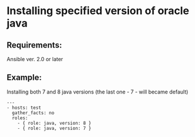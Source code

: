 Installing specified version of oracle java 
===============================

Requirements:
------------

Ansible ver. 2.0 or later

Example:
-------
Installing both 7 and 8 java versions (the last one - 7 - will became default)

```
---
- hosts: test
  gather_facts: no
  roles:
    - { role: java, version: 8 }
    - { role: java, version: 7 }

```
